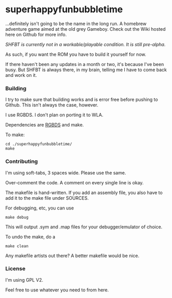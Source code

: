 # superhappyfunbubbletime

...definitely isn't going to be the name in the long run.
A homebrew adventure game aimed at the old grey Gameboy.
Check out the Wiki hosted here on Github for more info.

*SHFBT is currently not in a workable/playable condition. It is still pre-alpha.*

As such, if you want the ROM you have to build it yourself for now.

If there haven't been any updates in a month or two, it's because I've been busy. But SHFBT is always there, in my brain, telling me I have to come back and work on it.

### Building

I try to make sure that building works and is error free before pushing to Github. This isn't always the case, however.

I use RGBDS. I don't plan on porting it to WLA.

Dependencies are [RGBDS](https://github.com/bentley/rgbds) and make.

To make:

    cd ./superhappyfunbubbletime/
    make

### Contributing
I'm using soft-tabs, 3 spaces wide. Please use the same.

Over-comment the code. A comment on every single line is okay.

The makefile is hand-written. If you add an assembly file, you also have to add it to the make file under SOURCES.

For debugging, etc, you can use

    make debug
    
This will output .sym and .map files for your debugger/emulator of choice.

To undo the make, do a 

    make clean
    
Any makefile artists out there? A better makefile would be nice.

### License
I'm using GPL V2.

Feel free to use whatever you need to from here.
